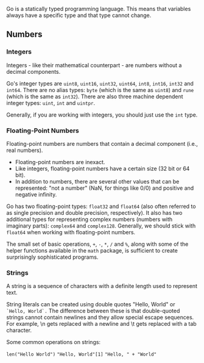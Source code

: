 Go is a statically typed programming language. This means that variables always have a specific type and that type cannot change.  

## Numbers
### Integers
Integers - like their mathematical counterpart - are numbers without a decimal components.


Go's integer types are `uint8`, `uint16`, `uint32`, `uint64`, `int8`, `int16`, `int32` and `int64`. There are no alias types: `byte` (which is the same as `uint8`) and `rune` (which is the same as `int32`). There are also three machine dependent integer types: `uint`, `int` and `uintpr`.  

Generally, if you are working with integers, you should just use the `int` type.  


### Floating-Point Numbers  
Floating-point numbers are numbers that contain a decimal component (i.e., real numbers).  

- Floating-point numbers are inexact.
- Like integers, floating-point numbers have a certain size (32 bit or 64 bit).
- In addition to numbers, there are several other values that can be represented: "not a number" (NaN, for things like 0/0) and positive and negative infinity.


Go has two floating-point types: `float32` and `float64` (also often referred to as single precision and double precision, respectively). It also has two additional types for representing complex numbers (numbers with imaginary parts): `complex64` and `complex128`. Generally, we should stick with `float64` when working with floating-point numbers.  


The small set of basic operations, `+`, `-`, `*`, `/` and `%`, along with some of the helper functions available in the `math` package, is sufficient to create surprisingly sophisticated programs.  


### Strings
A string is a sequence of characters with a definite length used to represent text.  

String literals can be created using double quotes "Hello, World" or `` `Hello, World`.`` The difference between these is that double-quoted strings cannot contain newlines and they allow special escape sequences. For example, \n gets replaced with a newline and \t gets replaced with a tab character.  

Some common operations on strings:
  
  `len("Hello World")`
  `"Hello, World"[1]`
  `"Hello, " + "World"`